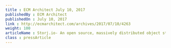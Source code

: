 ```yaml
---
title : ECM Architect July 10, 2017
publishedBy : ECM Architect
publishedOn : July 10, 2017
link : http://ecmarchitect.com/archives/2017/07/10/4263
weight: 100
articleName : Storj.io- An open source, massively distributed object store and API for developers
class : pressArticle
---
```

